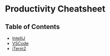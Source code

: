 # Productivity Cheatsheet

## Table of Contents
- [IntelliJ](./intellij)
- [VSCode](./vscode)
- [iTerm2](./iterm2)
